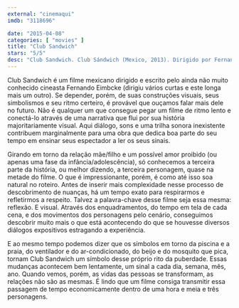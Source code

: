 ```yaml
---
external: "cinemaqui"
imdb: "3118696"

date: "2015-04-08"
categories: [ "movies" ]
title: "Club Sandwich"
stars: "5/5"
desc: "Club Sandwich. Club Sándwich (Mexico, 2013). Dirigido por Fernando Eimbcke. Escrito por Fernando Eimbcke. Com Lucio Giménez Cacho, Carolina Politi, María Renée Prudencio, Danae Reynaud."
---
```

Club Sandwich é um filme mexicano dirigido e escrito pelo ainda não muito conhecido cineasta Fernando Eimbcke (dirigiu vários curtas e este longa mais um outro). Se depender, porém, de suas construções visuais, seus simbolismos e seu ritmo certeiro, é provável que ouçamos falar mais dele no futuro. Não é qualquer um que consegue pegar um filme de ritmo lento e conectá-lo através de uma narrativa que flui por sua história majoritariamente visual. Aqui diálogo, sons e uma trilha sonora inexistente contribuem marginalmente para uma obra que dedica boa parte do seu tempo em ensinar seus espectador a ler os seus sinais.

Girando em torno da relação mãe/filho e um possível amor proibido (ou apenas uma fase da infância/adolescência), só conhecemos a terceira parte da história, ou melhor dizendo, a terceira personagem, quase na metade do filme. O que é impressionante, porém, é como até isso soa natural no roteiro. Antes de inserir mais complexidade nesse processo de descobrimento de nuanças, há um tempo exato para respirarmos e refletirmos a respeito. Talvez a palavra-chave desse filme seja essa mesma: reflexão. E visual. Através dos enquadramentos, do tempo em tela de cada cena, e dos movimentos dos personagens pelo cenário, conseguimos descobrir muito mais o que está acontecendo do que se houvesse diversos diálogos expositivos estragando a experiência.

E ao mesmo tempo podemos dizer que os símbolos em torno da piscina e a praia, do ventilador e do ar-condicionado, do beijo e do mosquito que pica, tornam Club Sandwich um símbolo desse próprio rito da puberdade. Essas mudanças acontecem bem lentamente, um sinal a cada dia, semana, mês, ano. Quando vemos, porém, as vidas das pessoas se transformam, as relações não são as mesmas. É lindo que um filme consiga transmitir essa passagem de tempo economicamente dentro de uma hora e meia e três personagens.
